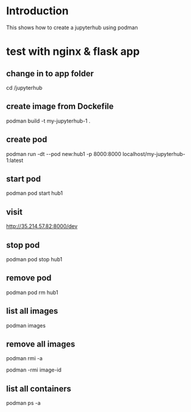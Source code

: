# Introduction

This shows how to create a jupyterhub using podman

# test with nginx & flask app

## change in to app folder

cd /jupyterhub

## create image from Dockefile

podman build -t my-jupyterhub-1 .

## create pod

podman run -dt --pod new:hub1 -p 8000:8000 localhost/my-jupyterhub-1:latest

## start pod

podman pod start hub1

## visit

http://35.214.57.82:8000/dev

## stop pod

podman pod stop hub1

## remove pod

podman pod rm hub1

## list all images

podman images

## remove all images

podman rmi -a

podman -rmi image-id

## list all containers

podman ps -a
